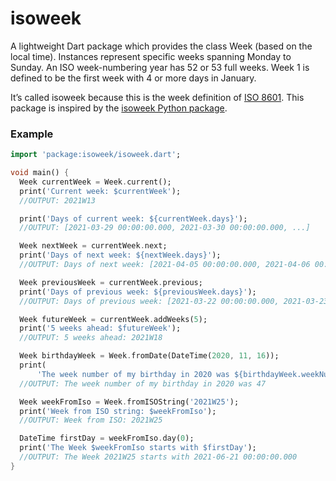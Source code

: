 # isoweek

A lightweight Dart package which provides the class Week (based on the local time). Instances represent specific weeks spanning Monday to Sunday. 
An ISO week-numbering year has 52 or 53 full weeks. Week 1 is defined to be the first week with 4 or more days in January.

It’s called isoweek because this is the week definition of [ISO 8601](https://en.wikipedia.org/wiki/ISO_week_date).
This package is inspired by the [isoweek Python package](https://pypi.org/project/isoweek/).

### Example

```dart
import 'package:isoweek/isoweek.dart';

void main() {
  Week currentWeek = Week.current();
  print('Current week: $currentWeek');
  //OUTPUT: 2021W13

  print('Days of current week: ${currentWeek.days}');
  //OUTPUT: [2021-03-29 00:00:00.000, 2021-03-30 00:00:00.000, ...]

  Week nextWeek = currentWeek.next;
  print('Days of next week: ${nextWeek.days}');
  //OUTPUT: Days of next week: [2021-04-05 00:00:00.000, 2021-04-06 00:00:00.000, ...]

  Week previousWeek = currentWeek.previous;
  print('Days of previous week: ${previousWeek.days}');
  //OUTPUT: Days of previous week: [2021-03-22 00:00:00.000, 2021-03-23 00:00:00.000, ...]

  Week futureWeek = currentWeek.addWeeks(5);
  print('5 weeks ahead: $futureWeek');
  //OUTPUT: 5 weeks ahead: 2021W18

  Week birthdayWeek = Week.fromDate(DateTime(2020, 11, 16));
  print(
      'The week number of my birthday in 2020 was ${birthdayWeek.weekNumber}');
  //OUTPUT: The week number of my birthday in 2020 was 47

  Week weekFromIso = Week.fromISOString('2021W25');
  print('Week from ISO string: $weekFromIso');
  //OUTPUT: Week from ISO: 2021W25

  DateTime firstDay = weekFromIso.day(0);
  print('The Week $weekFromIso starts with $firstDay');
  //OUTPUT: The Week 2021W25 starts with 2021-06-21 00:00:00.000
}
```
